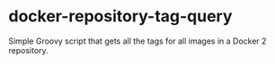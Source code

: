 # docker-repository-tag-query
Simple Groovy script that gets all the tags for all images in a Docker 2 repository.
